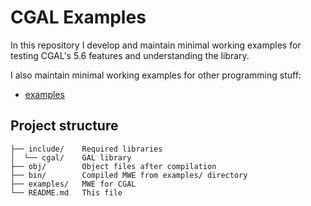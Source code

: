 # CGAL Examples

In this repository I develop and maintain minimal working examples
for testing CGAL's 5.6 features and understanding the library.

I also maintain minimal working examples for other programming stuff:
* [examples](https://github.com/kioplato/examples)

## Project structure

```
├── include/    Required libraries
│  └── cgal/    GAL library
├── obj/        Object files after compilation
├── bin/        Compiled MWE from examples/ directory
├── examples/   MWE for CGAL
└── README.md   This file
```
